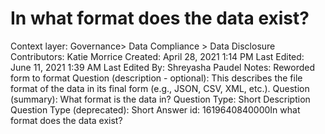 # In what format does the data exist?

Context layer: Governance> Data Compliance > Data Disclosure
Contributors: Katie Morrice
Created: April 28, 2021 1:14 PM
Last Edited: June 11, 2021 1:39 AM
Last Edited By: Shreyasha Paudel
Notes: Reworded form to format
Question (description - optional): This describes the file format of the data in its final form (e.g., JSON, CSV, XML, etc.).
Question (summary): What format is the data in?
Question Type: Short Description
Question Type (deprecated): Short Answer
id: 1619640840000In what format does the data exist?